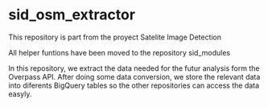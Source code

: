 # sid_osm_extractor

This repository is part from the proyect Satelite Image Detection

All helper funtions have been moved to the repository sid_modules

In this repository, we extract the data needed for the futur analysis form the Overpass API. After doing some data conversion, we store the relevant data into diferents BigQuery tables so the other repositories can access the data easyly.
